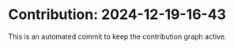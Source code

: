 # Contribution: 2024-12-19-16-43
This is an automated commit to keep the contribution graph active.
